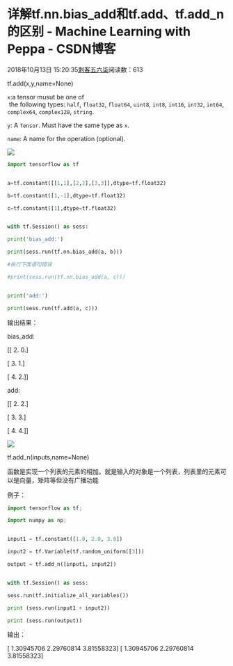 # 详解tf.nn.bias_add和tf.add、tf.add_n的区别 - Machine Learning with Peppa - CSDN博客





2018年10月13日 15:20:35[刺客五六柒](https://me.csdn.net/qq_39521554)阅读数：613








tf.add(x,y,name=None)

`x`:a tensor musut be one of                           the following types: `half`, `float32`, `float64`, `uint8`, `int8`, `int16`, `int32`, `int64`, `complex64`, `complex128`, `string`.  

`y`: A `Tensor`. Must have the same type as `x`.

`name`: A name for the operation (optional).

![](https://img-blog.csdn.net/20180426220825714?watermark/2/text/aHR0cHM6Ly9ibG9nLmNzZG4ubmV0L3dlaXhpbl8zODY5ODY0OQ==/font/5a6L5L2T/fontsize/400/fill/I0JBQkFCMA==/dissolve/70)

```python
import tensorflow as tf


a=tf.constant([[1,1],[2,2],[3,3]],dtype=tf.float32)

b=tf.constant([1,-1],dtype=tf.float32)

c=tf.constant([1],dtype=tf.float32)


with tf.Session() as sess:

print('bias_add:')

print(sess.run(tf.nn.bias_add(a, b)))

#执行下面语句错误

#print(sess.run(tf.nn.bias_add(a, c)))


print('add:')

print(sess.run(tf.add(a, c)))
```

输出结果：

bias_add:

[[ 2. 0.]

[ 3. 1.]

[ 4. 2.]]

add:

[[ 2. 2.]

[ 3. 3.]

[ 4. 4.]]

![](https://img-blog.csdn.net/2018042622094486?watermark/2/text/aHR0cHM6Ly9ibG9nLmNzZG4ubmV0L3dlaXhpbl8zODY5ODY0OQ==/font/5a6L5L2T/fontsize/400/fill/I0JBQkFCMA==/dissolve/70)

tf.add_n(inputs,name=None)

函数是实现一个列表的元素的相加。就是输入的对象是一个列表，列表里的元素可以是向量，矩阵等但没有广播功能

例子：

```python
import tensorflow as tf;

import numpy as np;


input1 = tf.constant([1.0, 2.0, 3.0])

input2 = tf.Variable(tf.random_uniform([3]))

output = tf.add_n([input1, input2])


with tf.Session() as sess:

sess.run(tf.initialize_all_variables())

print (sess.run(input1 + input2))

print (sess.run(output))
```

输出：



[ 1.30945706  2.29760814  3.81558323]
[ 1.30945706  2.29760814  3.81558323]


